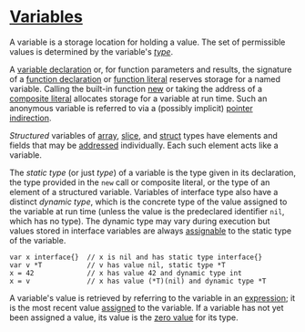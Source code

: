 # [Variables](#variables)

A variable is a storage location for holding a value. The set of permissible values is determined by the variable's *[type](/Types/)*.

A [variable declaration](/Declarations%20and%20scope/variable_declarations.html) or, for function parameters and results, the signature of a [function declaration](/Declarations%20and%20scope/function_declarations.html) or [function literal](/Expressions/function_literals.html) reserves storage for a named variable. Calling the built-in function [new](/Built-in%20functions/allocation.html) or taking the address of a [composite literal](/Expressions/composite_literals.html) allocates storage for a variable at run time. Such an anonymous variable is referred to via a (possibly implicit) [pointer indirection](/Expressions/address_operators.html).

*Structured* variables of [array](/Types/array_types.html), [slice](/Types/slice_types.html), and [struct](/Types/struct_types.html) types have elements and fields that may be [addressed](/Expressions/address_operators.html) individually. Each such element acts like a variable.

The *static type* (or just *type*) of a variable is the type given in its declaration, the type provided in the `new` call or composite literal, or the type of an element of a structured variable. Variables of interface type also have a distinct *dynamic type*, which is the concrete type of the value assigned to the variable at run time (unless the value is the predeclared identifier `nil`, which has no type). The dynamic type may vary during execution but values stored in interface variables are always [assignable](/Properties%20of%20types%20and%20values/assignability.html) to the static type of the variable.

    var x interface{}  // x is nil and has static type interface{}
    var v *T           // v has value nil, static type *T
    x = 42             // x has value 42 and dynamic type int
    x = v              // x has value (*T)(nil) and dynamic type *T
    

A variable's value is retrieved by referring to the variable in an [expression](/Expressions/); it is the most recent value [assigned](/Statements/assignments.html) to the variable. If a variable has not yet been assigned a value, its value is the [zero value](/Program%20initialization%20and%20execution/the_zero_value.html) for its type.